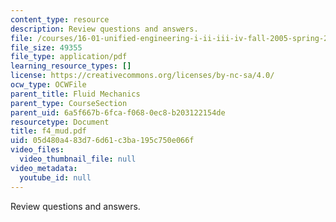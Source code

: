 ```yaml
---
content_type: resource
description: Review questions and answers.
file: /courses/16-01-unified-engineering-i-ii-iii-iv-fall-2005-spring-2006/05d480a483d76d61c3ba195c750e066f_f4_mud.pdf
file_size: 49355
file_type: application/pdf
learning_resource_types: []
license: https://creativecommons.org/licenses/by-nc-sa/4.0/
ocw_type: OCWFile
parent_title: Fluid Mechanics
parent_type: CourseSection
parent_uid: 6a5f667b-6fca-f068-0ec8-b203122154de
resourcetype: Document
title: f4_mud.pdf
uid: 05d480a4-83d7-6d61-c3ba-195c750e066f
video_files:
  video_thumbnail_file: null
video_metadata:
  youtube_id: null
---
```

Review questions and answers.